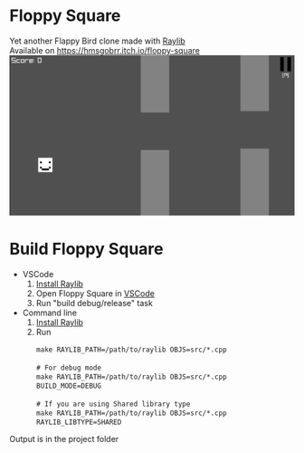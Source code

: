 # Floppy Square
Yet another Flappy Bird clone made with [Raylib](https://www.raylib.com)\
Available on https://hmsgobrr.itch.io/floppy-square
![Screenshot](./Screenshot.png)
# Build Floppy Square
* VSCode
    1. [Install Raylib](https://github.com/raysan5/raylib/wiki)
    2. Open Floppy Square in [VSCode](https://code.visualstudio.com/)
    3. Run "build debug/release" task
* Command line
    1. [Install Raylib](https://github.com/raysan5/raylib/wiki)
    2. Run
        ```
        make RAYLIB_PATH=/path/to/raylib OBJS=src/*.cpp

        # For debug mode
        make RAYLIB_PATH=/path/to/raylib OBJS=src/*.cpp BUILD_MODE=DEBUG
    
        # If you are using Shared library type
        make RAYLIB_PATH=/path/to/raylib OBJS=src/*.cpp RAYLIB_LIBTYPE=SHARED
        ```

Output is in the project folder
